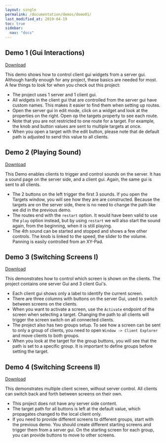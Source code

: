 ```yaml
---
layout: single
permalink: /documentation/demos/demo01/
last_modified_at: 2019-04-19
toc: true
sidebar:
  nav: "docs"
---
```


## Demo 1 (Gui Interactions)

[Download](https://firebasestorage.googleapis.com/v0/b/mute-interact.appspot.com/o/Demos%2FDemo01.zip?alt=media&token=3537484d-7810-4ea7-97d0-b915b2bff089)

This demo shows how to control client gui widgets from a server gui. Although hardly enough for any project, these basics are needed for most. A few things to look for when you check out this project:
- The project uses 1 server and 1 client gui.
- All widgets in the client gui that are controlled from the server gui have custom names. This makes it easier to find them when setting up routes.
- Open the server gui in edit mode, click on a widget and look at the properties on the right. Open op the targets property to see each route.
- Note that you are not restricted to one route for a target. For example, the knob and button values are sent to multiple targets at once.
- When you open a target with the edit button, please note that de default path is adjusted to send this value to all clients.

## Demo 2 (Playing Sound)

[Download](https://firebasestorage.googleapis.com/v0/b/mute-interact.appspot.com/o/Demos%2FDemo02.zip?alt=media&token=06309500-5901-4c06-a5e1-e855de9e57d8)

This Demo enables clients to trigger and control sounds on the server. It has a sound page on the server side, and a client gui. Again, the same gui is sent to all clients. 
- The 2 buttons on the left trigger the first 3 sounds. If you open the Targets window, you will see how they are are constructed. Because the targets are on the server side, there is no need to change the path like we did in the previous demo.
- The routes end with the `restart` option. It would have been valid to use the `play` option instead, but by using `restart` we will also start the sound again, from the beginning, when it is still playing.
- The 4th sound can be started and stopped and shows a few other controls. The knob is linked to the speed, the slider to the volume. Panning is easily controlled from an XY-Pad.

## Demo 3 (Switching Screens I)

[Download](https://firebasestorage.googleapis.com/v0/b/mute-interact.appspot.com/o/Demos%2FDemo03.zip?alt=media&token=49b056e2-65b7-4818-809a-1f5e30128966)

This demonstrates how to control which screen is shown on the clients. The project contains one server Gui and 3 client Gui's.
- Each client gui shows only a label to identify the current screen.
- There are three columns with buttons on the server Gui, used to switch between screens on the clients.
- When you want to activate a screen, use the `Activate` endpoint of the screen when selecting a target. Changing the path to all clients will trigger the screen switch on all connected clients.
- The project also has two groups setup. To see how a screen can be sent to only a group of clients, you need to open `Window -> Client Explorer` and move clients to both groups.
- When you look at the target for the group buttons, you will see that the path is set to a specific group. It is important to define groups before setting the target.

## Demo 4 (Switching Screens II)

[Download](https://firebasestorage.googleapis.com/v0/b/mute-interact.appspot.com/o/Demos%2FDemo04.zip?alt=media&token=40d96cc6-7a8d-4650-b10e-57df03604c87)

This demonstrates multiple client screen, without server control. All clients can switch back and forth between screens on their own.
- This project does not have any server side content.
- The target path for all buttons is left at the default value, which propagates changed to the local client only.
- If you need to provide different screens to different groups, start with the previous demo. You should create different starting screens and trigger them from a server gui. On the starting screen for each group, you can provide buttons to move to other screens.